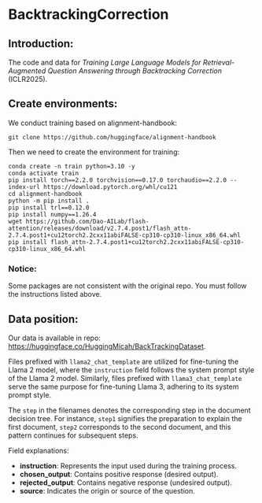 # BacktrackingCorrection
## Introduction:
The code and data for *Training Large Language Models for Retrieval-Augmented Question Answering through Backtracking Correction* (ICLR2025).
## Create environments:
We conduct training based on alignment-handbook:
```shell
git clone https://github.com/huggingface/alignment-handbook
```
Then we need to create the environment for training:
```shell
conda create -n train python=3.10 -y
conda activate train
pip install torch==2.2.0 torchvision==0.17.0 torchaudio==2.2.0 --index-url https://download.pytorch.org/whl/cu121
cd alignment-handbook
python -m pip install .
pip install trl==0.12.0
pip install numpy==1.26.4
wget https://github.com/Dao-AILab/flash-attention/releases/download/v2.7.4.post1/flash_attn-2.7.4.post1+cu12torch2.2cxx11abiFALSE-cp310-cp310-linux_x86_64.whl
pip install flash_attn-2.7.4.post1+cu12torch2.2cxx11abiFALSE-cp310-cp310-linux_x86_64.whl
```
### Notice:
Some packages are not consistent with the original repo. You must follow the instructions listed above.

## Data position:
Our data is available in repo: https://huggingface.co/HuggingMicah/BackTrackingDataset.

Files prefixed with `llama2_chat_template` are utilized for fine-tuning the Llama 2 model, where the `instruction` field follows the system prompt style of the Llama 2 model. Similarly, files prefixed with `llama3_chat_template` serve the same purpose for fine-tuning Llama 3, adhering to its system prompt style.  

The `step` in the filenames denotes the corresponding step in the document decision tree. For instance, `step1` signifies the preparation to explain the first document, `step2` corresponds to the second document, and this pattern continues for subsequent steps.  

Field explanations:  
- **instruction**: Represents the input used during the training process.  
- **chosen_output**: Contains positive response (desired output).  
- **rejected_output**: Contains negative response (undesired output).  
- **source**: Indicates the origin or source of the question.

